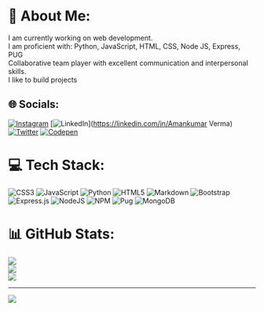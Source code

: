 # 💫 About Me:
I am currently working on web development. <br>I am proficient with: Python, JavaScript, HTML, CSS, Node JS, Express, PUG<br>Collaborative team player with excellent communication and interpersonal skills.<br>I like to build projects


## 🌐 Socials:
[![Instagram](https://img.shields.io/badge/Instagram-%23E4405F.svg?logo=Instagram&logoColor=white)](https://instagram.com/@theamankumarverma) [![LinkedIn](https://img.shields.io/badge/LinkedIn-%230077B5.svg?logo=linkedin&logoColor=white)](https://linkedin.com/in/Amankumar Verma) [![Twitter](https://img.shields.io/badge/Twitter-%231DA1F2.svg?logo=Twitter&logoColor=white)](https://twitter.com/@_amankumarverma) [![Codepen](https://img.shields.io/badge/Codepen-000000?style=for-the-badge&logo=codepen&logoColor=white)](https://codepen.io/@sciencian) 

# 💻 Tech Stack:
![CSS3](https://img.shields.io/badge/css3-%231572B6.svg?style=for-the-badge&logo=css3&logoColor=white) ![JavaScript](https://img.shields.io/badge/javascript-%23323330.svg?style=for-the-badge&logo=javascript&logoColor=%23F7DF1E) ![Python](https://img.shields.io/badge/python-3670A0?style=for-the-badge&logo=python&logoColor=ffdd54) ![HTML5](https://img.shields.io/badge/html5-%23E34F26.svg?style=for-the-badge&logo=html5&logoColor=white) ![Markdown](https://img.shields.io/badge/markdown-%23000000.svg?style=for-the-badge&logo=markdown&logoColor=white) ![Bootstrap](https://img.shields.io/badge/bootstrap-%23563D7C.svg?style=for-the-badge&logo=bootstrap&logoColor=white) ![Express.js](https://img.shields.io/badge/express.js-%23404d59.svg?style=for-the-badge&logo=express&logoColor=%2361DAFB) ![NodeJS](https://img.shields.io/badge/node.js-6DA55F?style=for-the-badge&logo=node.js&logoColor=white) ![NPM](https://img.shields.io/badge/NPM-%23000000.svg?style=for-the-badge&logo=npm&logoColor=white) ![Pug](https://img.shields.io/badge/Pug-FFF?style=for-the-badge&logo=pug&logoColor=A86454) ![MongoDB](https://img.shields.io/badge/MongoDB-%234ea94b.svg?style=for-the-badge&logo=mongodb&logoColor=white)
# 📊 GitHub Stats:
![](https://github-readme-stats.vercel.app/api?username=isamanverma&theme=dark&hide_border=false&include_all_commits=false&count_private=false)<br/>
![](https://github-readme-streak-stats.herokuapp.com/?user=isamanverma&theme=dark&hide_border=false)<br/>
![](https://github-readme-stats.vercel.app/api/top-langs/?username=isamanverma&theme=dark&hide_border=false&include_all_commits=false&count_private=false&layout=compact)

---
[![](https://visitcount.itsvg.in/api?id=isamanverma&icon=0&color=1)](https://visitcount.itsvg.in)

<!-- Proudly created with GPRM ( https://gprm.itsvg.in ) -->
<!-- Proudly created with GPRM ( https://gprm.itsvg.in ) -->
<!--
**isamanverma/isamanverma** is a ✨ _special_ ✨ repository because its `README.md` (this file) appears on your GitHub profile.

Here are some ideas to get you started:

- 🔭 I’m currently working on ...
- 🌱 I’m currently learning ...
- 👯 I’m looking to collaborate on ...
- 🤔 I’m looking for help with ...
- 💬 Ask me about ...
- 📫 How to reach me: ...
- 😄 Pronouns: ...
- ⚡ Fun fact: ...
-->
